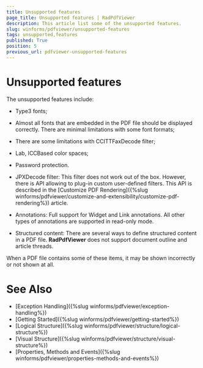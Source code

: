 ```yaml
---
title: Unsupported features
page_title: Unsupported features | RadPdfViewer 
description: This article list some of the unsupported features.
slug: winforms/pdfviewer/unsupported-features
tags: unsupported,features
published: True
position: 5
previous_url: pdfviewer-unsupported-features
---
```


# Unsupported features

The unsupported features include:

* Type3 fonts;

* Almost all fonts that are embedded in the PDF file should be displayed correctly. There are minimal limitations with some font formats;

* There are some limitations with CCITTFaxDecode filter;

* Lab, ICCBased color spaces;

* Password protection.

* JPXDecode filter: This filter does not work out of the box. However, there is API allowing to plug-in custom user-defined filters. This API is described in the [Customize PDF Rendering]({%slug winforms/pdfviewer/customize-and-extensibility/customize-pdf-rendering%}) article.

* Annotations: Full support for Widget and Link annotations. All other types of annotations are supported in read-only mode.

* Structured content: There are several ways to define structured content in a PDF file. **RadPdfViewer** does not support document outline and article threads.

When a PDF file contains some of these items, it may be shown incorrectly or not shown at all.

# See Also

* [Exception Handling]({%slug winforms/pdfviewer/exception-handling%})
* [Getting Started]({%slug winforms/pdfviewer/getting-started%})
* [Logical Structure]({%slug winforms/pdfviewer/structure/logical-structure%})
* [Visual Structure]({%slug winforms/pdfviewer/structure/visual-structure%})
* [Properties, Methods and Events]({%slug winforms/pdfviewer/properties-methods-and-events%})